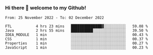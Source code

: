 ### Hi there 👋 welcome to my Github! 

<!--START_SECTION:waka-->

```text
From: 25 November 2022 - To: 02 December 2022

FTL           4 hrs 23 mins   ██████████████▓░░░░░░░░░░   59.08 %
Java          2 hrs 55 mins   ██████████░░░░░░░░░░░░░░░   39.50 %
IDEA_MODULE   1 min           ░░░░░░░░░░░░░░░░░░░░░░░░░   00.43 %
CSS           1 min           ░░░░░░░░░░░░░░░░░░░░░░░░░   00.37 %
Properties    1 min           ░░░░░░░░░░░░░░░░░░░░░░░░░   00.27 %
JavaScript    1 min           ░░░░░░░░░░░░░░░░░░░░░░░░░   00.23 %
```

<!--END_SECTION:waka-->
